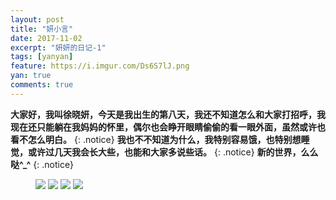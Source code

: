 ```yaml
---
layout: post
title: "妍小言"
date: 2017-11-02
excerpt: "妍妍的日记-1"
tags: [yanyan]
feature: https://i.imgur.com/Ds6S7lJ.png
yan: true
comments: true
---
```


**大家好，我叫徐晓妍，今天是我出生的第八天，我还不知道怎么和大家打招呼，我现在还只能躺在我妈妈的怀里，偶尔也会睁开眼睛偷偷的看一眼外面，虽然或许也看不怎么明白。**
{: .notice}
**我也不不知道为什么，我特别容易饿，也特别想睡觉，或许过几天我会长大些，也能和大家多说些话。**
{: .notice}
**新的世界，么么哒^_^**
{: .notice}
<figure>
	<a href="{{ site.staticUrl }}/yanyan/image/IMG_1664.JPG"><img src="{{ site.staticUrl }}/yanyan/image/IMG_1664.JPG" /></a>
	<a href="{{ site.staticUrl }}/yanyan/image/IMG_1665.JPG"><img src="{{ site.staticUrl }}/yanyan/image/IMG_1665.JPG" /></a>
	<a href="{{ site.staticUrl }}/yanyan/image/IMG_1666.JPG"><img src="{{ site.staticUrl }}/yanyan/image/IMG_1666.JPG" /></a>
	<a href="{{ site.staticUrl }}/yanyan/image/IMG_1667.JPG"><img src="{{ site.staticUrl }}/yanyan/image/IMG_1667.JPG" /></a>
</figure>

